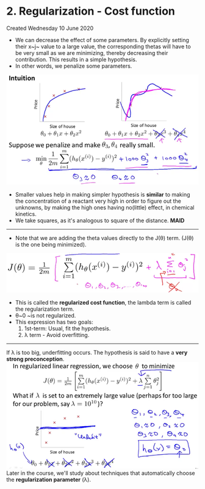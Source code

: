 # 2. Regularization - Cost function
Created Wednesday 10 June 2020


* We can decrease the effect of some parameters. By explicitly setting their x~j~ value to a large value, the corresponding thetas will have to be very small as we are minimizing, thereby decreasing their contribution. This results in a simple hypothesis. 
* In other words, we penalize some parameters.

 
![](./2._Regularization_-_Cost_function/pasted_image.png)

* Smaller values help in making simpler hypothesis is **similar** to making the concentration of a reactant very high in order to figure out the unknowns, by making the high ones having no(little) effect, in chemical kinetics.
* We take squares, as it's analogous to square of the distance. **MAID**


*****


* Note that we are adding the theta values directly to the J(θ) term. (J(θ) is the one being minimized).

![](./2._Regularization_-_Cost_function/pasted_image001.png)

* This is called the **regularized cost function**, the lambda term is called the regularization term.
* θ~0 ~is not regularized.
* This expression has two goals:
	1. 1st-term: Usual, fit the hypothesis.
	2. λ	term - Avoid overfitting.


*****

If λ is too big, underfitting occurs. The hypothesis is said to have a **very strong preconception**.
![](./2._Regularization_-_Cost_function/pasted_image002.png)
Later in the course, we'll study about techniques that automatically choose the **regularization parameter** (λ).

